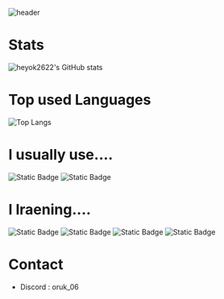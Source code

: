 ![header](https://capsule-render.vercel.app/api?type=wave&color=gradient&height=400&section=header&text=Park%20JaeHyeok&fontSize=90)

# Stats
![heyok2622's GitHub stats](https://github-readme-stats.vercel.app/api?username=heyok2622&count_private=true&show_icons=true&theme=darcula)

# Top used Languages
![Top Langs](https://github-readme-stats.vercel.app/api/top-langs/?username=heyok2622)

# I usually use....
<img alt="Static Badge" src="https://img.shields.io/badge/Java-white?style=flat&logo=openjdk&logoColor=000000&color=%23FF6433"> <img alt="Static Badge" src="https://img.shields.io/badge/Python-passing?style=flat&logo=python&logoColor=%23FCEF40&color=%233776AB">

# I lraening....
<p><img alt="Static Badge" src="https://img.shields.io/badge/VB.NET-passing?style=flat&logo=dotnet&logoColor=FFFFFF&color=%238A2BE2"> 
 <img alt="Static Badge" src="https://img.shields.io/badge/HTML5-passing?style=flat&logo=html5&logoColor=FFFFFF&color=%23E34F26"> 
  <img alt="Static Badge" src="https://img.shields.io/badge/C-passing?style=flat&logo=c&logoColor=FFFFFF&color=%2300599C">
<img alt="Static Badge" src="https://img.shields.io/badge/JavaScript-passing?style=flat&logo=javascript&logoColor=%23FFF&labelColor=%23F7DF1E&color=%23F7DF1E">
</p>

# Contact
- Discord : oruk_06
